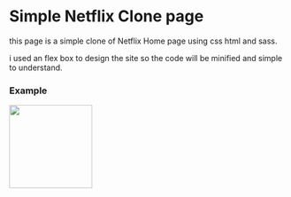# Simple Netflix Clone page
this page is a simple clone of Netflix Home page using css html and sass.

i used an flex box to design the site so the code will be minified and simple to understand.


### Example    
[<img src="http://github.githubassets.com/images/modules/logos_page/GitHub-Mark.png" width="150" target="_blank">](https://basharosman.github.io/netflix-clone/)
